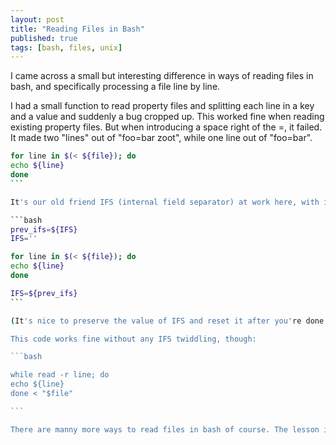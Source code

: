 ```yaml
---
layout: post
title: "Reading Files in Bash"
published: true
tags: [bash, files, unix]
---
```


I came across a small but interesting difference in ways of reading files in bash, and specifically processing a file line by line.

I had a small function to read property files and splitting each line in a key and a value and suddenly a bug cropped up. This worked fine when reading existing property files. But when introducing a space right of the =, it failed. It made two "lines" out of "foo=bar zoot", while one line out of "foo=bar".

````bash
for line in $(< ${file}); do
echo ${line}
done
```

It's our old friend IFS (internal field separator) at work here, with its default value of "<space><tab><newline>" in bash. So we unset it and bob's our uncle.

```bash
prev_ifs=${IFS}
IFS=''

for line in $(< ${file}); do
echo ${line}
done

IFS=${prev_ifs}
```

(It's nice to preserve the value of IFS and reset it after you're done. If you'r in a function you can of course local it instead)

This code works fine without any IFS twiddling, though:

```bash

while read -r line; do
echo ${line}
done < "$file"

```

There are manny more ways to read files in bash of course. The lesson is of course that I should have tested this better when I first wrote it :-)

````
